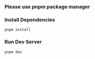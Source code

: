 ### Please use pnpm package manager

### Install Dependencies
`pnpm install`

### Run Dev Server
`pnpm dev`
